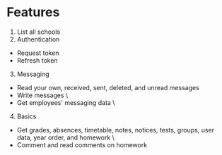 # Features

1. List all schools
2. Authentication

- Request token
- Refresh token

3. Messaging

- Read your own, received, sent, deleted, and unread messages
- Write messages \
- Get employees' messaging data \

4. Basics

- Get grades, absences, timetable, notes, notices, tests, groups, user data, year order, and homework \
- Comment and read comments on homework
